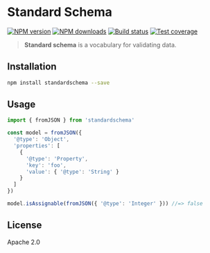 # Standard Schema

[![NPM version][npm-image]][npm-url]
[![NPM downloads][downloads-image]][downloads-url]
[![Build status][travis-image]][travis-url]
[![Test coverage][coveralls-image]][coveralls-url]

> **Standard schema** is a vocabulary for validating data.

## Installation

```sh
npm install standardschema --save
```

## Usage

```ts
import { fromJSON } from 'standardschema'

const model = fromJSON({
  '@type': 'Object',
  'properties': [
    {
      '@type': 'Property',
      'key': 'foo',
      'value': { '@type': 'String' }
    }
  ]
})

model.isAssignable(fromJSON({ '@type': 'Integer' })) //=> false
```

## License

Apache 2.0

[npm-image]: https://img.shields.io/npm/v/standardschema.svg?style=flat
[npm-url]: https://npmjs.org/package/standardschema
[downloads-image]: https://img.shields.io/npm/dm/standardschema.svg?style=flat
[downloads-url]: https://npmjs.org/package/standardschema
[travis-image]: https://img.shields.io/travis/standardschema/javascript.svg?style=flat
[travis-url]: https://travis-ci.org/standardschema/javascript
[coveralls-image]: https://img.shields.io/coveralls/standardschema/javascript.svg?style=flat
[coveralls-url]: https://coveralls.io/r/standardschema/javascript?branch=master
